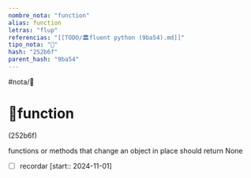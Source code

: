 ```yaml
---
nombre_nota: "function"
alias: function
letras: "flup"
referencias: "[[TODO/🏛️fluent python (9ba54).md]]"
tipo_nota: "📑"
hash: "252b6f"
parent_hash: "9ba54"
---
```


#nota/📑

# 📑function
<div class="hash">(252b6f)</div>



functions or methods that change an object in
place should return None

- [ ] recordar  [start:: 2024-11-01]
